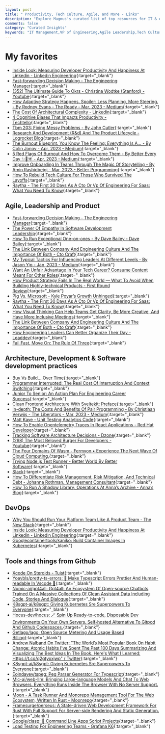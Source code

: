 ```yaml
---
layout: post
title: " Productivity, Tech Culture, Agile, and More - Links"
description: "Explore Magnus's curated list of top resources for IT & engineering leaders, featuring insights on productivity, tech culture, agile leadership, and more. Connect with Magnus for new opportunities in the IT industry."
comments: false
category: "Curated Insights"
keywords: "IT Management,VP of Engineering,Agile Leadership,Tech Culture,Engineering Productivity,Software Development Practices,Engineering Resources,Engineering Opportunities,Technical Leadership,Engineering Career Success"
---
```


<!-- markdownlint-disable MD033 MD020 MD025-->
# My favorites<a name="favorites"></a>

- [Inside Look: Measuring Developer Productivity And Happiness At Linkedin - Linkedin Engineering](https://engineering.linkedin.com/blog/2023/inside-look--measuring-developer-productivity-and-happiness-at-l?utm_medium){:target="_blank"}
- [Fast-forwarding Decision Making - The Engineering Manager](https://www.theengineeringmanager.com/growth/fast-forwarding-decision-making/){:target="_blank"}
- [(352) The Ultimate Guide To Okrs - Christina Wodtke (Stanford) - Youtube](https://www.youtube.com/watch?v=kvkL18Ue0dE){:target="_blank"}
- [How Adaptive Strategy Happens. Spoiler: Less Planning, More Steering. - By Rodney Evans - The Ready - Mar, 2023 - Medium](https://medium.com/the-ready/how-adaptive-strategy-happens-f62674445634){:target="_blank"}
- [The Cost Of Architectural Complexity - Linkedin](https://www.linkedin.com/pulse/cost-architectural-complexity-abi-noda/){:target="_blank"}
- [4 Cognitive Biases That Impacts Productivity - Techtello](https://www.techtello.com/productivity-cognitive-biases/?utm_source&#x3D;pocket_saves){:target="_blank"}
- [Tbm 203: Fixing Messy Problems - By John Cutler](https://cutlefish.substack.com/p/tbm-203-fixing-messy-problems){:target="_blank"}
- [Research And Development (R&d) And The Product Lifecycle - Logrocket Blog](https://blog.logrocket.com/product-management/research-and-development-rd-product-lifecycle/#research-and-development-rd-vs-product-development){:target="_blank"}
- [The Burnout Blueprint. You Know The Feeling: Everything Is A… - By Colin Jonov - Apr, 2023 - Medium](https://medium.com/@colin.jonov10/the-burnout-blueprint-7776927a0ac8){:target="_blank"}
- [5 Red Flags Of Burnout And How To Overcome Them - By Better Every Day ✨🌈☀️ - Apr, 2023 - Medium](https://medium.com/@thepicturespeaksofficial/5-red-flags-of-burnout-and-how-to-overcome-them-80ab34e25382){:target="_blank"}
- [Improve Onboarding In Teams Through The Magic Of Storytelling - By Amin Rashidbeigi - Mar, 2023 - Better Programming](https://betterprogramming.pub/improve-onboarding-in-teams-through-the-magic-of-storytelling-31b7fc479483){:target="_blank"}
- [How To Rebuild Tech Culture For Those Who Survived The Layoffs](https://www.infoq.com/articles/rebuild-tech-culture-layoffs/){:target="_blank"}
- [Raytha - The First 30 Days As A Cto Or Vp Of Engineering For Saas: What You Need To Know](https://raytha.com/blog/The-First-30-Days-as-a-CTO-or-VP-of-Engineering-What-You-Need-to-Know?utm_source&#x3D;pocket_saves){:target="_blank"}

## Agile, Leadership and Product<a name="agile"></a>

- [Fast-forwarding Decision Making - The Engineering Manager](https://www.theengineeringmanager.com/growth/fast-forwarding-decision-making/){:target="_blank"}
- [The Power Of Empathy In Software Development Leadership](https://www.codertoleader.com/the-power-of-empathy-in-software-development-leadership/?utm_medium){:target="_blank"}
- [How To Run Exceptional One-on-ones - By Dave Bailey - Dave Bailey](https://medium.dave-bailey.com/how-to-run-exceptional-one-on-ones-7cf9f22fce6e){:target="_blank"}
- [The Link Between Company And Engineering Culture And The Importance Of Both - Cto Craft](https://ctocraft.com/blog/link-between-company-and-engineering-culture-and-the-importance-of-both/){:target="_blank"}
- [My Typical Tactics For Influencing Leaders At Different Levels - By Jason Yip - Jan, 2023 - Medium](https://jchyip.medium.com/my-typical-tactics-for-influencing-leaders-at-different-levels-88166dcb3e5d){:target="_blank"}
- [Want An Unfair Advantage In Your Tech Career? Consume Content Meant For Other Roles](https://matthewgrohman.substack.com/p/want-an-unfair-advantage-in-your?utm_source&#x3D;pocket_saves){:target="_blank"}
- [How Product Strategy Fails In The Real World — What To Avoid When Building Highly-technical Products - First Round Review](https://review.firstround.com/how-product-strategy-fails-in-the-real-world-what-to-avoid-when-building-highly-technical-products){:target="_blank"}
- [Plg Vs. Microsoft - Kyle Poyar’s Growth Unhinged](https://kylepoyar.substack.com/p/plg-vs-microsoft?publication_id=311430&post_id=109663530&isFreemail=true){:target="_blank"}
- [Raytha - The First 30 Days As A Cto Or Vp Of Engineering For Saas: What You Need To Know](https://raytha.com/blog/The-First-30-Days-as-a-CTO-or-VP-of-Engineering-What-You-Need-to-Know?utm_source&#x3D;pocket_saves){:target="_blank"}
- [How Visual Thinking Can Help Teams Get Clarity, Be More Creative, And Have More Inclusive Meetings](https://www.infoq.com/articles/visual-thinking/){:target="_blank"}
- [The Link Between Company And Engineering Culture And The Importance Of Both - Cto Craft](https://ctocraft.com/blog/link-between-company-and-engineering-culture-and-the-importance-of-both/){:target="_blank"}
- [How Engineering Leaders Can Better Organize Their Day - Leaddev](https://leaddev.com/process/how-engineering-leaders-can-better-organize-their-day){:target="_blank"}
- [Fail Fast, Move On: The Rule Of Three](https://failfastmoveon.blogspot.com/2023/03/the-rule-of-three.html){:target="_blank"}


## Architecture, Development & Software development practices <a name="development"></a>

- [Buy Vs Build... Over Time](http://blogs.newardassociates.com/blog/2023/buy-vs-build-over-time.html?utm_medium){:target="_blank"}
- [Programmer Interrupted: The Real Cost Of Interruption And Context Switching](https://contextkeeper.io/blog/the-real-cost-of-an-interruption-and-context-switching/){:target="_blank"}
- [Junior To Senior: An Action Plan For Engineering Career Success](https://github.com/readme/guides/engineering-career-success?utm_medium){:target="_blank"}
- [Clean Frontend Architecture With Sveltekit: Preface](https://nikoheikkila.fi/blog/clean-frontend-architecture-with-sveltekit/?ck_subscriber_id=1747563971){:target="_blank"}
- [In-depth: The Costs And Benefits Of Pair Programming - By Christiaan Verwijs - The Liberators - Mar, 2023 - Medium](https://medium.com/the-liberators/in-depth-the-costs-and-benefits-of-pair-programming-b4b54b27c6ff){:target="_blank"}
- [Matt Kaye - Unit Testing Analytics Code](https://matthewrkaye.com/posts/series/doing-data-science/2023-04-03-unit-testing/unit-testing.html){:target="_blank"}
- [How To Enable Opentelemetry Traces In React Applications - Red Hat Developer](https://developers.redhat.com/articles/2023/03/22/how-enable-opentelemetry-traces-react-applications){:target="_blank"}
- [Tracking Software Architecture Decisions - Dzone](https://dzone.com/articles/tracking-software-architecture-decisions){:target="_blank"}
- [(298) The Most Beloved Burger For Developers - Youtube](https://www.youtube.com/watch?v=7swoLEqABhQ){:target="_blank"}
- [The Four Domains Of Wasm - Fermyon • Experience The Next Wave Of Cloud Computing.](https://www.fermyon.com/blog/four-domains-wasm){:target="_blank"}
- [Trying Node.js Test Runner - Better World By Better Software](https://glebbahmutov.com/blog/trying-node-test-runner/){:target="_blank"}
- [Slack](https://martinfowler.com/bliki/Slack.html){:target="_blank"}
- [How To Differentiate Risk Management, Risk Mitigation, And Technical Debt - Johanna Rothman, Management Consultant](https://www.jrothman.com/mpd/2023/04/how-to-differentiate-risk-management-risk-mitigation-and-technical-debt/){:target="_blank"}
- [How To Run A Shadow Library: Operations At Anna’s Archive - Anna’s Blog](https://annas-blog.org/how-to-run-a-shadow-library.html){:target="_blank"}

## DevOps<a name="devops"></a>

- [Why You Should Run Your Platform Team Like A Product Team - The New Stack](https://thenewstack.io/why-you-should-run-your-platform-team-like-a-product-team/){:target="_blank"}
- [Inside Look: Measuring Developer Productivity And Happiness At Linkedin - Linkedin Engineering](https://engineering.linkedin.com/blog/2023/inside-look--measuring-developer-productivity-and-happiness-at-l?utm_medium){:target="_blank"}
- [Googlecontainertools/kaniko: Build Container Images In Kubernetes](https://github.com/GoogleContainerTools/kaniko){:target="_blank"}

## Tools and things from Github <a name="tools"></a>

- [Xcode On Steroids - Tuist](https://tuist.io/){:target="_blank"}
- [Yoavbls/pretty-ts-errors: 🔵 Make Typescript Errors Prettier And Human-readable In Vscode 🎀](https://github.com/yoavbls/pretty-ts-errors){:target="_blank"}
- [Nomic-ai/gpt4all: Gpt4all: An Ecosystem Of Open-source Chatbots Trained On A Massive Collections Of Clean Assistant Data Including Code, Stories And Dialogue](https://github.com/nomic-ai/gpt4all){:target="_blank"}
- [K8sgpt-ai/k8sgpt: Giving Kubernetes Sre Superpowers To Everyone](https://github.com/k8sgpt-ai/k8sgpt){:target="_blank"}
- [Hocus-dev/hocus: 🪄 Spin Up Ready-to-code, Disposable Dev Environments On Your Own Servers. Self-hosted Alternative To Gitpod And Github Codespaces.](https://github.com/hocus-dev/hocus){:target="_blank"}
- [Getlago/lago: Open Source Metering And Usage Based Billing](https://github.com/getlago/lago){:target="_blank"}
- [Andrew Nalband On Twitter: "The World’s Most Popular Book On Habit Change: Atomic Habits I've Spent The Past 100 Days Summarizing And Visualizing The Best Ideas In The Book. Here's What I Learned: Https://t.co/q2gtyoxjwp" / Twitter](https://twitter.com/nalband/status/1631338158976638976){:target="_blank"}
- [K8sgpt-ai/k8sgpt: Giving Kubernetes Sre Superpowers To Everyone](https://github.com/k8sgpt-ai/k8sgpt){:target="_blank"}
- [Eoindavey/tspeg: Peg Parser Generator For Typescript](https://github.com/EoinDavey/tsPEG/tree/master){:target="_blank"}
- [Mlc-ai/web-llm: Bringing Large-language Models And Chat To Web Browsers. Everything Runs Inside The Browser With No Server Support.](https://github.com/mlc-ai/web-llm){:target="_blank"}
- [Moon - A Task Runner And Monorepo Management Tool For The Web Ecosystem, Written In Rust - Moonrepo](https://moonrepo.dev/moon){:target="_blank"}
- [Framesurge/perseus: A State-driven Web Development Framework For Rust With Full Support For Server-side Rendering And Static Generation.](https://github.com/framesurge/perseus){:target="_blank"}
- [Google/clasp: 🔗 Command Line Apps Script Projects](https://github.com/google/clasp){:target="_blank"}
- [Load Testing For Engineering Teams - Grafana K6](https://k6.io/){:target="_blank"}
